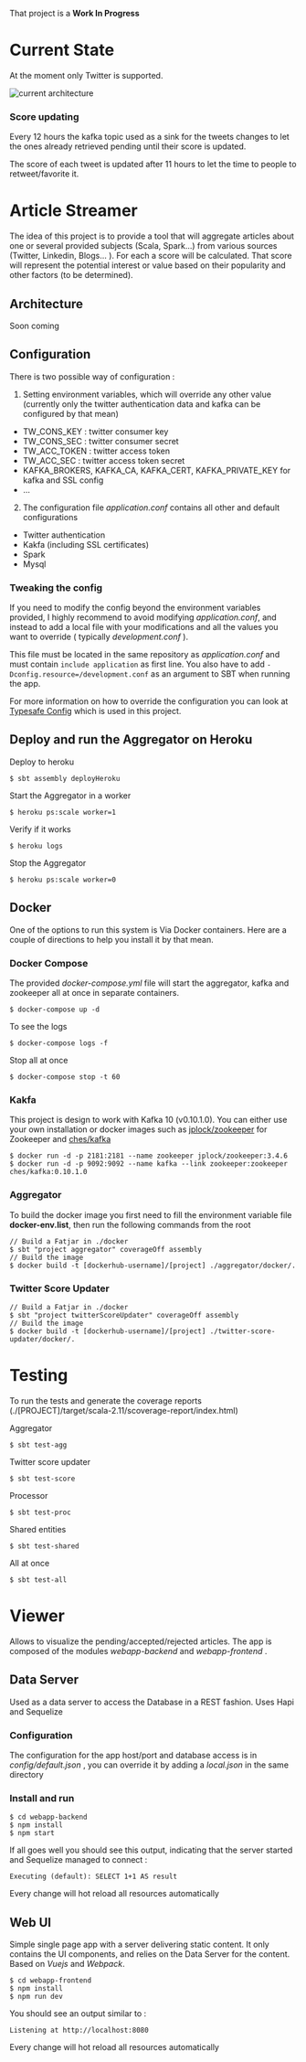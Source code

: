 That project is a **Work In Progress**

# Current State

At the moment only Twitter is supported.

![current architecture](./readme-assets/schema.png)

### Score updating

Every 12 hours the kafka topic used as a sink for the tweets changes to let the ones already retrieved pending until their score is updated. 

The score of each tweet is updated after 11 hours to let the time to people to retweet/favorite it. 

# Article Streamer

The idea of this project is to provide a tool that will aggregate articles about one or several provided subjects (Scala, Spark...) 
from various sources (Twitter, Linkedin, Blogs... ). 
For each a score will be calculated. That score will represent the potential interest or value based on their popularity and other factors (to be determined).

## Architecture

Soon coming

## Configuration

There is two possible way of configuration :

1. Setting environment variables, which will override any other value (currently only the twitter authentication data and kafka can be configured by that mean)
  - TW_CONS_KEY  : twitter consumer key
  - TW_CONS_SEC  : twitter consumer secret
  - TW_ACC_TOKEN : twitter access token
  - TW_ACC_SEC   : twitter access token secret
  - KAFKA_BROKERS, KAFKA_CA, KAFKA_CERT, KAFKA_PRIVATE_KEY for kafka and SSL config
  - ...
 
2. The configuration file _application.conf_ contains all other and default configurations
  - Twitter authentication
  - Kakfa (including SSL certificates)
  - Spark
  - Mysql
    
### Tweaking the config
    
  If you need to modify the config beyond the environment variables provided, I highly recommend to avoid modifying _application.conf_, and instead to add a local file with your modifications and all the values you want to override ( typically _development.conf_ ).
  
  This file must be located in the same repository as _application.conf_ and must contain ```include application``` as first line. You also have to add ```-Dconfig.resource=/development.conf``` as an argument to SBT when running the app.
  
  For more information on how to override the configuration you can look at [Typesafe Config](https://github.com/typesafehub/config) which is used in this project. 
 

## Deploy and run the Aggregator on Heroku

Deploy to heroku

```$ sbt assembly deployHeroku```

Start the Aggregator in a worker

```$ heroku ps:scale worker=1```

Verify if it works

```$ heroku logs```

Stop the Aggregator

```$ heroku ps:scale worker=0``` 

## Docker

One of the options to run this system is Via Docker containers. Here are a couple of directions to help you install it by that mean.

### Docker Compose

The provided _docker-compose.yml_ file will start the aggregator, kafka and zookeeper all at once in separate containers.
```
$ docker-compose up -d
```
To see the logs
```
$ docker-compose logs -f
```
Stop all at once
```
$ docker-compose stop -t 60
```

### Kakfa

This project is design to work with Kafka 10 (v0.10.1.0). 
You can either use your own installation or docker images such as [jplock/zookeeper](https://hub.docker.com/r/jplock/zookeeper/) 
for Zookeeper and [ches/kafka](https://hub.docker.com/r/ches/kafka/)
```
$ docker run -d -p 2181:2181 --name zookeeper jplock/zookeeper:3.4.6
$ docker run -d -p 9092:9092 --name kafka --link zookeeper:zookeeper ches/kafka:0.10.1.0
```

### Aggregator

To build the docker image you first need to fill the environment variable file **docker-env.list**, 
then run the following commands from the root
```
// Build a Fatjar in ./docker
$ sbt "project aggregator" coverageOff assembly
// Build the image
$ docker build -t [dockerhub-username]/[project] ./aggregator/docker/.
```

### Twitter Score Updater

```
// Build a Fatjar in ./docker
$ sbt "project twitterScoreUpdater" coverageOff assembly
// Build the image
$ docker build -t [dockerhub-username]/[project] ./twitter-score-updater/docker/.
```

# Testing

To run the tests and generate the coverage reports (./[PROJECT]/target/scala-2.11/scoverage-report/index.html)


Aggregator
```
$ sbt test-agg
```

Twitter score updater
```
$ sbt test-score
```

Processor
```
$ sbt test-proc
```

Shared entities
```
$ sbt test-shared
```

All at once
```
$ sbt test-all
```

# Viewer 
 
 Allows to visualize the pending/accepted/rejected articles. The app is composed of the modules _webapp-backend_ and _webapp-frontend_ .
 
## Data Server
 
 Used as a data server to access the Database in a REST fashion. Uses Hapi and Sequelize
 
### Configuration
 The configuration for the app host/port and database access is in _config/default.json_ , you can override it by adding a _local.json_ in the same directory 
 
### Install and run
 ```
 $ cd webapp-backend
 $ npm install
 $ npm start
 ```
 
 If all goes well you should see this output, indicating that the server started and Sequelize managed to connect :
 ```
 Executing (default): SELECT 1+1 AS result
 ```
 Every change will hot reload all resources automatically
   
## Web UI
 
 Simple single page app with a server delivering static content. 
 It only contains the UI components, and relies on the Data Server for the content. Based on *Vuejs* and *Webpack*.
  
  ```
  $ cd webapp-frontend
  $ npm install
  $ npm run dev
  ```
  You should see an output similar to :
  ```
  Listening at http://localhost:8080
  ```
  Every change will hot reload all resources automatically